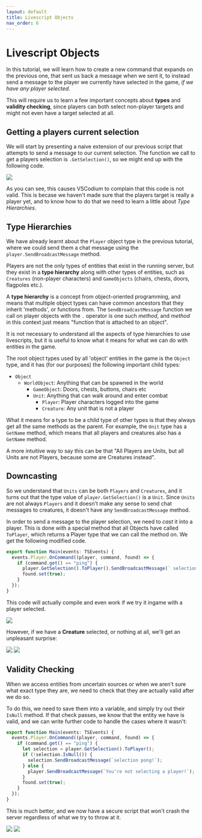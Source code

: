 ```yaml
---
layout: default
title: Livescript Objects
nav_order: 6
---
```


# Livescript Objects

In this tutorial, we will learn how to create a new command that expands on the previous one, that sent us back a message when we sent it, to instead send a message to the player we currently have selected in the game, _if we have any player selected_.

This will require us to learn a few important concepts about **types** and **validity checking**, since players can both select non-player targets and might not even have a target selected at all.

## Getting a players current selection

We will start by presenting a naive extension of our previous script that attempts to send a message to our current selection. The function we call to get a players selection is `.GetSelection()`, so we might end up with the following code.

<img class="mi ili" src="https://i.imgur.com/No5KiNg.png" />

As you can see, this causes VSCodium to complain that this code is not valid. This is becase we haven't made sure that the players target is really a player yet, and to know how to do that we need to learn a little about _Type Hierarchies_.

## Type Hierarchies

We have already learnt about the `Player` object type in the previous tutorial, where we could send them a chat message using the `player.SendBroadcastMessage` method.

Players are not the only types of entities that exist in the running server, but they exist in a **type hierarchy** along with other types of entities, such as `Creatures` (non-player characters) and `GameObjects` (chairs, chests, doors, flagpoles etc.).

A **type hierarchy** is a concept from object-oriented programming, and means that multiple object types can have common ancestors that they inherit 'methods', or functions from. The `SendBroadcastMessage` function we call on player objects with the `.` operator is one such _method_, and _method_ in this context just means "function that is attached to an object".

It is not necessary to understand all the aspects of type hierarchies to use livescripts, but it is useful to know what it means for what we can do with entities in the game.

The root object types used by all 'object' entities in the game is the `Object` type, and it has (for our purposes) the following important child types:

- `Object`
  - `WorldObject`: Anything that can be spawned in the world
    - `GameObject`: Doors, chests, buttons, chairs etc
    - `Unit`: Anything that can walk around and enter combat
      - `Player`: Player characters logged into the game
      - `Creature`: Any unit that is not a player

What it means for a type to be a child type of other types is that they always get all the same methods as the parent. For example, the `Unit` type has a `GetName` method, which means that all players and creatures also has a `GetName` method.

A more intuitive way to say this can be that "All Players are Units, but all Units are not Players, because some are Creatures instead".

## Downcasting

So we understand that `Units` can be both `Players` and `Creatures`, and it turns out that the type value of `player.GetSelection()` is a `Unit`. Since `Units` are not always `Players` and it doesn't make any sense to send chat messages to creatures, it doesn't have any `SendBroadcastMessage` method.

In order to send a message to the player selection, we need to _cast_ it into a player. This is done with a special method that all Objects have called `ToPlayer`, which returns a Player type that we can call the method on. We get the following modified code.

```ts
export function Main(events: TSEvents) {
  events.Player.OnCommand((player, command, found) => {
    if (command.get() == "ping") {
      player.GetSelection().ToPlayer().SendBroadcastMessage(` selection pong!`);
      found.set(true);
    }
  });
}
```

This code will actually compile and even work if we try it ingame with a player selected.

<img class="mi ili" src="https://i.imgur.com/MmmB7KL.png" />

However, if we have a **Creature** selected, or nothing at all, we'll get an unpleasant surprise:

<img class="mi ili" src="https://i.imgur.com/cEgWnO5.png" />

<img class="mi ili" src="https://i.imgur.com/FnoRumm.png" />

## Validity Checking

When we access entities from uncertain sources or when we aren't sure what exact type they are, we need to check that they are actually valid after we do so.

To do this, we need to save them into a variable, and simply try out their `IsNull` method. If that check passes, we know that the entity we have is valid, and we can write further code to handle the cases where it wasn't:

```ts
export function Main(events: TSEvents) {
  events.Player.OnCommand((player, command, found) => {
    if (command.get() == "ping") {
      let selection = player.GetSelection().ToPlayer();
      if (!selection.IsNull()) {
        selection.SendBroadcastMessage(`selection pong!`);
      } else {
        player.SendBroadcastMessage(`You're not selecting a player!`);
      }
      found.set(true);
    }
  });
}
```

This is much better, and we now have a secure script that won't crash the server regardless of what we try to throw at it.

<img class="mi ili" src="https://i.imgur.com/yQLBe18.png" />
<img class="mi ili" src="https://i.imgur.com/edUvc3F.png" />

